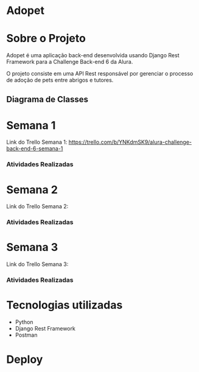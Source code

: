 # Adopet

# Sobre o Projeto

Adopet é uma aplicação back-end desenvolvida usando Django Rest Framework para a Challenge Back-end 6 da Alura.

O projeto consiste em uma API Rest responsável por gerenciar o processo de adoção de pets entre abrigos e tutores.

## Diagrama de Classes

# Semana 1

Link do Trello Semana 1: https://trello.com/b/YNKdmSK9/alura-challenge-back-end-6-semana-1

### Atividades Realizadas

# Semana 2

Link do Trello Semana 2:

### Atividades Realizadas

# Semana 3

Link do Trello Semana 3:

### Atividades Realizadas

# Tecnologias utilizadas

- Python
- Django Rest Framework
- Postman

# Deploy
